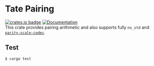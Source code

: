 # Tate Pairing
[![crates.io badge](https://img.shields.io/crates/v/zero-pairing.svg)](https://crates.io/crates/zero-pairing) [![Documentation](https://docs.rs/zero-pairing/badge.svg)](https://docs.rs/zero-pairing)  
This crate provides pairing arithmetic and also supports fully `no_std` and [`parity-scale-codec`](https://github.com/paritytech/parity-scale-codec).

## Test

```shell
$ cargo test
```
